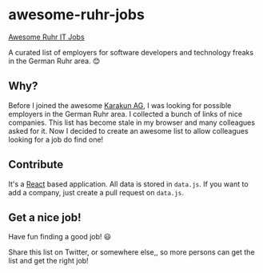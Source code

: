 # awesome-ruhr-jobs
[Awesome Ruhr IT Jobs](https://giftkugel.github.io/awesome-ruhr-jobs/)

A curated list of employers for software developers and technology freaks in the German Ruhr area. :blush:

## Why?
Before I joined the awesome [Karakun AG](https://dev.karakun.com), I was looking for possible employers in the German Ruhr area. I collected a bunch of links of nice companies. This list has become stale in my browser and many colleagues asked for it. Now I decided to create an awesome list to allow colleagues looking for a job do find one!

## Contribute
It's a [React](https://reactjs.org/) based application. All data is stored in `data.js`. If you want to add a company, just create a pull request on `data.js`.

## Get a nice job!
Have fun finding a good job! :smiley:

Share this list on Twitter, or somewhere else,, so more persons can get the list and get the right job!
